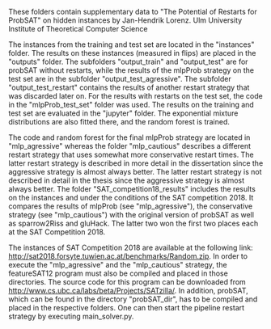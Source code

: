 These folders contain supplementary data to "The Potential of Restarts for ProbSAT" on hidden instances 
by Jan-Hendrik Lorenz. Ulm University 
Institute of Theoretical Computer Science


The instances from the training and test set are located in the "instances" folder. The results on these instances (measured in flips) are placed in the "outputs" folder. The subfolders "output_train" and "output_test" are for probSAT without restarts, while the results of the mlpProb strategy on the test set are in the subfolder "output_test_agressive". The subfolder "output_test_restart" contains the results of another restart strategy that was discarded later on. For the results with restarts on the test set, the code in the "mlpProb_test_set" folder was used.
The results on the training and test set are evaluated in the "jupyter" folder. The exponential mixture distributions are also fitted there, and the random forest is trained.


The code and random forest for the final mlpProb strategy are located in "mlp_agressive" whereas the folder "mlp_cautious" describes a different restart strategy that uses somewhat more conservative restart times. The latter restart strategy is described in more detail in the dissertation since the aggressive strategy is almost always better. The latter restart strategy is not described in detail in the thesis since the aggressive strategy is almost always better.
The folder "SAT_competition18_results" includes the results on the instances and under the conditions of the SAT competition 2018. It compares the results of mlpProb (see "mlp_agressive"), the conservative strategy (see "mlp_cautious") with the original version of probSAT as well as sparrow2Riss and gluHack. The latter two won the first two places each at the SAT Competition 2018.


The instances of SAT Competition 2018 are available at the following link: http://sat2018.forsyte.tuwien.ac.at/benchmarks/Random.zip.
In order to execute the "mlp_agressive" and the "mlp_cautious" strategy, the featureSAT12 program must also be compiled and placed in those directories. The source code for this program can be downloaded from http://www.cs.ubc.ca/labs/beta/Projects/SATzilla/. In addition, probSAT, which can be found in the directory "probSAT_dir", has to be compiled and placed in the respective folders.
One can then start the pipeline restart strategy by executing main_solver.py.
